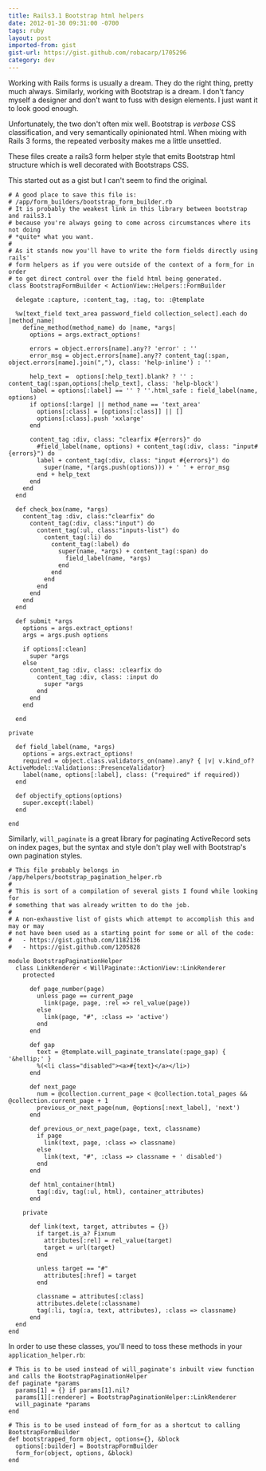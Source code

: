 ```yaml
---
title: Rails3.1 Bootstrap html helpers
date: 2012-01-30 09:31:00 -0700
tags: ruby
layout: post
imported-from: gist
gist-url: https://gist.github.com/robacarp/1705296
category: dev
---
```


Working with Rails forms is usually a dream. They do the right thing, pretty much always. Similarly, working with Bootstrap is a dream. I don't fancy myself a designer and don't want to fuss with design elements. I just want it to look good enough.

Unfortunately, the two don't often mix well. Bootstrap is _verbose_ CSS classification, and very semantically opinionated html. When mixing with Rails 3 forms, the repeated verbosity makes me a little unsettled.

These files create a rails3 form helper style that emits Bootstrap html structure which is well decorated with Bootstraps CSS.

This started out as a gist but I can't seem to find the original.

    # A good place to save this file is:
    # /app/form_builders/bootstrap_form_builder.rb
    # It is probably the weakest link in this library between bootstrap and rails3.1
    # because you're always going to come across circumstances where its not doing
    # *quite* what you want. 
    #
    # As it stands now you'll have to write the form fields directly using rails'
    # form helpers as if you were outside of the context of a form_for in order
    # to get direct control over the field html being generated.
    class BootstrapFormBuilder < ActionView::Helpers::FormBuilder

      delegate :capture, :content_tag, :tag, to: :@template

      %w[text_field text_area password_field collection_select].each do |method_name|
        define_method(method_name) do |name, *args|
          options = args.extract_options!

          errors = object.errors[name].any?? 'error' : ''
          error_msg = object.errors[name].any?? content_tag(:span, object.errors[name].join(","), class: 'help-inline') : ''

          help_text =  options[:help_text].blank? ? '' : content_tag(:span,options[:help_text], class: 'help-block')
          label = options[:label] == '' ? ''.html_safe : field_label(name, options)
          if options[:large] || method_name == 'text_area'
            options[:class] = [options[:class]] || []
            options[:class].push 'xxlarge'
          end

          content_tag :div, class: "clearfix #{errors}" do
            #field_label(name, options) + content_tag(:div, class: "input#{errors}") do
            label + content_tag(:div, class: "input #{errors}") do
              super(name, *(args.push(options))) + ' ' + error_msg
            end + help_text
          end
        end
      end

      def check_box(name, *args)
        content_tag :div, class:"clearfix" do
          content_tag(:div, class:"input") do
            content_tag(:ul, class:"inputs-list") do
              content_tag(:li) do
                content_tag(:label) do
                  super(name, *args) + content_tag(:span) do
                    field_label(name, *args)
                  end
                end
              end
            end
          end
        end
      end

      def submit *args
        options = args.extract_options!
        args = args.push options

        if options[:clean]
          super *args
        else
          content_tag :div, class: :clearfix do
            content_tag :div, class: :input do
              super *args
            end
          end
        end

      end

    private

      def field_label(name, *args)
        options = args.extract_options!
        required = object.class.validators_on(name).any? { |v| v.kind_of? ActiveModel::Validations::PresenceValidator}
        label(name, options[:label], class: ("required" if required))
      end

      def objectify_options(options)
        super.except(:label)
      end

    end

Similarly, `will_paginate` is a great library for paginating ActiveRecord sets on index pages, but the syntax and style don't play well with Bootstrap's own pagination styles.

    # This file probably belongs in /app/helpers/bootstrap_pagination_helper.rb
    #
    # This is sort of a compilation of several gists I found while looking for 
    # something that was already written to do the job.
    #
    # A non-exhaustive list of gists which attempt to accomplish this and may or may
    # not have been used as a starting point for some or all of the code:
    #   - https://gist.github.com/1182136
    #   - https://gist.github.com/1205828

    module BootstrapPaginationHelper 
      class LinkRenderer < WillPaginate::ActionView::LinkRenderer
        protected

          def page_number(page)
            unless page == current_page
              link(page, page, :rel => rel_value(page))
            else
              link(page, "#", :class => 'active')
            end
          end

          def gap
            text = @template.will_paginate_translate(:page_gap) { '&hellip;' }
            %(<li class="disabled"><a>#{text}</a></li>)
          end

          def next_page
            num = @collection.current_page < @collection.total_pages && @collection.current_page + 1
            previous_or_next_page(num, @options[:next_label], 'next')
          end

          def previous_or_next_page(page, text, classname)
            if page
              link(text, page, :class => classname)
            else
              link(text, "#", :class => classname + ' disabled')
            end
          end

          def html_container(html)
            tag(:div, tag(:ul, html), container_attributes)
          end

        private

          def link(text, target, attributes = {})
            if target.is_a? Fixnum
              attributes[:rel] = rel_value(target)
              target = url(target)
            end

            unless target == "#"
              attributes[:href] = target
            end

            classname = attributes[:class]
            attributes.delete(:classname)
            tag(:li, tag(:a, text, attributes), :class => classname)
          end
      end
    end

In order to use these classes, you'll need to toss these methods in your `application_helper.rb`:

    # This is to be used instead of will_paginate's inbuilt view function and calls the BootstrapPaginationHelper
    def paginate *params
      params[1] = {} if params[1].nil?
      params[1][:renderer] = BootstrapPaginationHelper::LinkRenderer
      will_paginate *params
    end

    # This is to be used instead of form_for as a shortcut to calling BootstrapFormBuilder
    def bootstrapped_form object, options={}, &block
      options[:builder] = BootstrapFormBuilder
      form_for(object, options, &block)
    end
